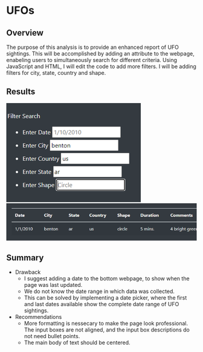 # UFOs

## Overview
The purpose of this analysis is to provide an enhanced report of UFO sightings. This will be accomplished by adding an attribute to the webpage, enabeling users to simultaneously search  for different criteria. Using JavaScript and HTML, I will edit the code to add more filters. I will be adding filters for city, state, country and shape.

## Results
![A](https://github.com/wolfi584/UFOs/blob/main/UFO_search_fields.PNG?raw=true)
![B](https://github.com/wolfi584/UFOs/blob/main/UFO_search_results.PNG?raw=true)

## Summary
- Drawback 
    - I suggest adding a date to the bottom webpage, to show when the page was last updated. 
    - We  do not know the date range in which data was collected. 
    - This can be solved by implementing a date picker, where the first and last dates available show the complete date range of UFO sightings. 
- Recommendations
  - More formatting is nessecary to make the page look professional. The input boxes are not aligned, and the input box descriptions do not need bullet points. 
  - The main body of text should be centered. 













